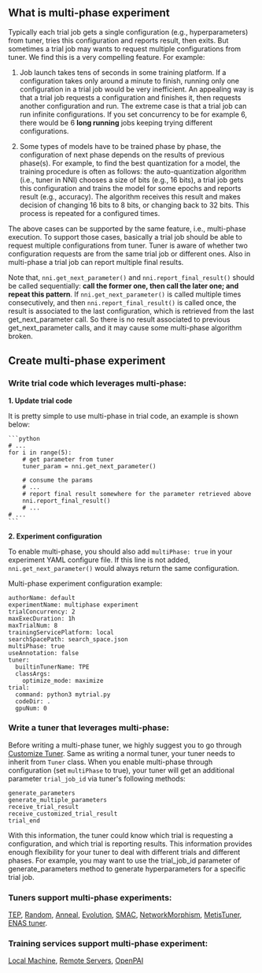 ## What is multi-phase experiment

Typically each trial job gets a single configuration (e.g., hyperparameters) from tuner, tries this configuration and reports result, then exits. But sometimes a trial job may wants to request multiple configurations from tuner. We find this is a very compelling feature. For example:

1. Job launch takes tens of seconds in some training platform. If a configuration takes only around a minute to finish, running only one configuration in a trial job would be very inefficient. An appealing way is that a trial job requests a configuration and finishes it, then requests another configuration and run. The extreme case is that a trial job can run infinite configurations. If you set concurrency to be for example 6, there would be 6 __long running__ jobs keeping trying different configurations.

2. Some types of models have to be trained phase by phase, the configuration of next phase depends on the results of previous phase(s). For example, to find the best quantization for a model, the training procedure is often as follows: the auto-quantization algorithm (i.e., tuner in NNI) chooses a size of bits (e.g., 16 bits), a trial job gets this configuration and trains the model for some epochs and reports result (e.g., accuracy). The algorithm receives this result and makes decision of changing 16 bits to 8 bits, or changing back to 32 bits. This process is repeated for a configured times.

The above cases can be supported by the same feature, i.e., multi-phase execution. To support those cases, basically a trial job should be able to request multiple configurations from tuner. Tuner is aware of whether two configuration requests are from the same trial job or different ones. Also in multi-phase a trial job can report multiple final results.

Note that, `nni.get_next_parameter()` and `nni.report_final_result()` should be called sequentially: __call the former one, then call the later one; and repeat this pattern__. If `nni.get_next_parameter()` is called multiple times consecutively, and then `nni.report_final_result()` is called once, the result is associated to the last configuration, which is retrieved from the last get_next_parameter call. So there is no result associated to previous get_next_parameter calls, and it may cause some multi-phase algorithm broken.

## Create multi-phase experiment

### Write trial code which leverages multi-phase:

__1. Update trial code__

It is pretty simple to use multi-phase in trial code, an example is shown below:

    ```python
    # ...
    for i in range(5):
        # get parameter from tuner
        tuner_param = nni.get_next_parameter()

        # consume the params
        # ...
        # report final result somewhere for the parameter retrieved above
        nni.report_final_result()
        # ...
    # ...
    ```

__2. Experiment configuration__

To enable multi-phase, you should also add `multiPhase: true` in your experiment YAML configure file. If this line is not added, `nni.get_next_parameter()` would always return the same configuration.

Multi-phase experiment configuration example:

```
authorName: default
experimentName: multiphase experiment
trialConcurrency: 2
maxExecDuration: 1h
maxTrialNum: 8
trainingServicePlatform: local
searchSpacePath: search_space.json
multiPhase: true
useAnnotation: false
tuner:
  builtinTunerName: TPE
  classArgs:
    optimize_mode: maximize
trial:
  command: python3 mytrial.py
  codeDir: .
  gpuNum: 0
```

### Write a tuner that leverages multi-phase:

Before writing a multi-phase tuner, we highly suggest you to go through  [Customize Tuner](https://nni.readthedocs.io/en/latest/Customize_Tuner.html). Same as writing a normal tuner, your tuner needs to inherit from `Tuner` class. When you enable multi-phase through configuration (set `multiPhase` to true), your tuner will get an additional parameter `trial_job_id` via tuner's following methods:
```
generate_parameters
generate_multiple_parameters
receive_trial_result
receive_customized_trial_result
trial_end
```
With this information, the tuner could know which trial is requesting a configuration, and which trial is reporting results. This information provides enough flexibility for your tuner to deal with different trials and different phases. For example, you may want to use the trial_job_id parameter of generate_parameters method to generate hyperparameters for a specific trial job.


### Tuners support multi-phase experiments:

[TEP](BuiltinTuner.md#TPE), [Random](BuiltinTuner.md#Random), [Anneal](BuiltinTuner.md#Anneal), [Evolution](BuiltinTuner.md#Evolution), [SMAC](BuiltinTuner.md#SMAC), [NetworkMorphism](BuiltinTuner.md#NetworkMorphism), [MetisTuner](BuiltinTuner.md#MetisTuner), [ENAS tuner](https://github.com/countif/enas_nni/blob/master/nni/examples/tuners/enas/nni_controller_ptb.py).

### Training services support multi-phase experiment:
[Local Machine](LocalMode.md), [Remote Servers](RemoteMachineMode.md), [OpenPAI](PaiMode.md)
